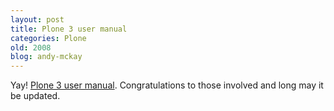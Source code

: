 ```yaml
---
layout: post
title: Plone 3 user manual
categories: Plone
old: 2008
blog: andy-mckay
---
```

<p>Yay! <a href="http://plone.org/documentation/manual/plone-3-user-manual">Plone 3 user manual</a>. Congratulations to those involved and long may it be updated.</p>